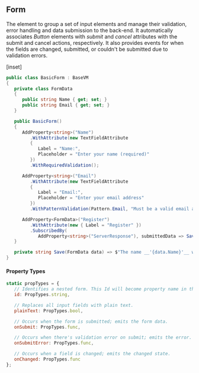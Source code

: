﻿## Form

The element to group a set of input elements and manage their validation, error handling and data submission to the back-end.  It automatically associates _Button_ elements with _submit_ and _cancel_ attributes with the submit and cancel actions, respectively.  It also provides events for when the fields are changed, submitted, or couldn't be submitted due to validation errors. 

[inset]

```csharp
public class BasicForm : BaseVM
{
   private class FormData
   {
      public string Name { get; set; }
      public string Email { get; set; }
   }

   public BasicForm()
   {
      AddProperty<string>("Name")
         .WithAttribute(new TextFieldAttribute
         {
            Label = "Name:",
            Placeholder = "Enter your name (required)"
         })
         .WithRequiredValidation();

      AddProperty<string>("Email")
         .WithAttribute(new TextFieldAttribute
         { 
            Label = "Email:", 
            Placeholder = "Enter your email address" 
         })
         .WithPatternValidation(Pattern.Email, "Must be a valid email address.");

      AddProperty<FormData>("Register")
         .WithAttribute(new { Label = "Register" })
         .SubscribedBy(
            AddProperty<string>("ServerResponse"), submittedData => Save(submittedData));
   }

   private string Save(FormData data) => $"The name __'{data.Name}'__ with email '{data.Email}' was registered.";
}
```

#### Property Types

```jsx
static propTypes = {
   // Identifies a nested form. This Id will become property name in the master form data.
   id: PropTypes.string,

   // Replaces all input fields with plain text.
   plainText: PropTypes.bool,

   // Occurs when the form is submitted; emits the form data.
   onSubmit: PropTypes.func,

   // Occurs when there's validation error on submit; emits the error.
   onSubmitError: PropTypes.func,

   // Occurs when a field is changed; emits the changed state.
   onChanged: PropTypes.func
};
```